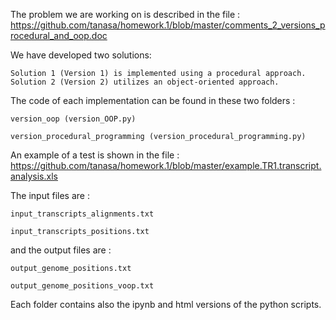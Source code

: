 The problem we are working on is described in the file : https://github.com/tanasa/homework.1/blob/master/comments_2_versions_procedural_and_oop.doc

We have developed two solutions:

    Solution 1 (Version 1) is implemented using a procedural approach.
    Solution 2 (Version 2) utilizes an object-oriented approach.

The code of each implementation can be found in these two folders : 

    version_oop (version_OOP.py)

    version_procedural_programming (version_procedural_programming.py)

An example of a test is shown in the file : https://github.com/tanasa/homework.1/blob/master/example.TR1.transcript.analysis.xls

The input files are : 

    input_transcripts_alignments.txt

    input_transcripts_positions.txt

and the output files are : 

    output_genome_positions.txt

    output_genome_positions_voop.txt
  
Each folder contains also the ipynb and html versions of the python scripts.
